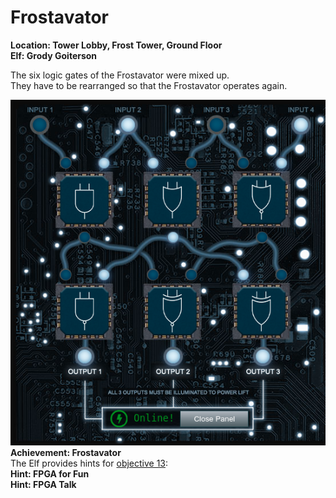 <h1 id="frostavator">Frostavator</h1>
<p><strong>Location: Tower Lobby, Frost Tower, Ground Floor</strong><br>
<strong>Elf: Grody Goiterson</strong></p>
<p>The six logic gates of the Frostavator were mixed up.<br>
They have to be rearranged so that the Frostavator operates again.</p>
<p><img src="https://github.com/joergschwarzwaelder/hhc2021/blob/master/Additional/Frostavator.png" alt="Frostavator solution"><strong>Achievement: Frostavator</strong><br>
The Elf provides hints for <a href="https://github.com/joergschwarzwaelder/hhc2021/tree/master/Objective-13">objective 13</a>:<br>
<strong>Hint: FPGA for Fun</strong><br>
<strong>Hint: FPGA Talk</strong></p>

